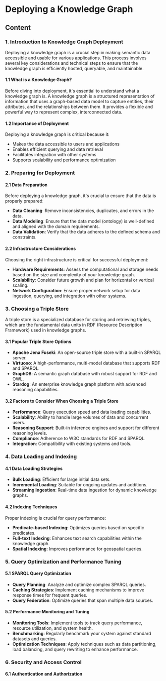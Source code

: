 # Deploying a Knowledge Graph

## Content

### 1. Introduction to Knowledge Graph Deployment

Deploying a knowledge graph is a crucial step in making semantic data accessible and usable for various applications. This process involves several key considerations and technical steps to ensure that the knowledge graph is efficiently hosted, queryable, and maintainable.

#### 1.1 What is a Knowledge Graph?

Before diving into deployment, it's essential to understand what a knowledge graph is. A knowledge graph is a structured representation of information that uses a graph-based data model to capture entities, their attributes, and the relationships between them. It provides a flexible and powerful way to represent complex, interconnected data.

#### 1.2 Importance of Deployment

Deploying a knowledge graph is critical because it:
- Makes the data accessible to users and applications
- Enables efficient querying and data retrieval
- Facilitates integration with other systems
- Supports scalability and performance optimization

### 2. Preparing for Deployment

#### 2.1 Data Preparation

Before deploying a knowledge graph, it's crucial to ensure that the data is properly prepared:

- **Data Cleaning**: Remove inconsistencies, duplicates, and errors in the data.
- **Data Modeling**: Ensure that the data model (ontology) is well-defined and aligned with the domain requirements.
- **Data Validation**: Verify that the data adheres to the defined schema and constraints.

#### 2.2 Infrastructure Considerations

Choosing the right infrastructure is critical for successful deployment:

- **Hardware Requirements**: Assess the computational and storage needs based on the size and complexity of your knowledge graph.
- **Scalability**: Consider future growth and plan for horizontal or vertical scaling.
- **Network Configuration**: Ensure proper network setup for data ingestion, querying, and integration with other systems.

### 3. Choosing a Triple Store

A triple store is a specialized database for storing and retrieving triples, which are the fundamental data units in RDF (Resource Description Framework) used in knowledge graphs.

#### 3.1 Popular Triple Store Options

- **Apache Jena Fuseki**: An open-source triple store with a built-in SPARQL server.
- **Virtuoso**: A high-performance, multi-model database that supports RDF and SPARQL.
- **GraphDB**: A semantic graph database with robust support for RDF and OWL.
- **Stardog**: An enterprise knowledge graph platform with advanced reasoning capabilities.

#### 3.2 Factors to Consider When Choosing a Triple Store

- **Performance**: Query execution speed and data loading capabilities.
- **Scalability**: Ability to handle large volumes of data and concurrent users.
- **Reasoning Support**: Built-in inference engines and support for different reasoning levels.
- **Compliance**: Adherence to W3C standards for RDF and SPARQL.
- **Integration**: Compatibility with existing systems and tools.

### 4. Data Loading and Indexing

#### 4.1 Data Loading Strategies

- **Bulk Loading**: Efficient for large initial data sets.
- **Incremental Loading**: Suitable for ongoing updates and additions.
- **Streaming Ingestion**: Real-time data ingestion for dynamic knowledge graphs.

#### 4.2 Indexing Techniques

Proper indexing is crucial for query performance:

- **Predicate-based Indexing**: Optimizes queries based on specific predicates.
- **Full-text Indexing**: Enhances text search capabilities within the knowledge graph.
- **Spatial Indexing**: Improves performance for geospatial queries.

### 5. Query Optimization and Performance Tuning

#### 5.1 SPARQL Query Optimization

- **Query Planning**: Analyze and optimize complex SPARQL queries.
- **Caching Strategies**: Implement caching mechanisms to improve response times for frequent queries.
- **Query Federation**: Optimize queries that span multiple data sources.

#### 5.2 Performance Monitoring and Tuning

- **Monitoring Tools**: Implement tools to track query performance, resource utilization, and system health.
- **Benchmarking**: Regularly benchmark your system against standard datasets and queries.
- **Optimization Techniques**: Apply techniques such as data partitioning, load balancing, and query rewriting to enhance performance.

### 6. Security and Access Control

#### 6.1 Authentication and Authorization